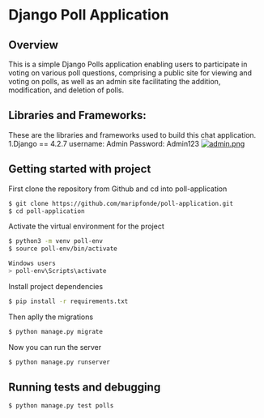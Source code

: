 # Django Poll Application 

## Overview

This is a simple Django Polls application enabling users to participate in voting on various poll questions, comprising a public site for viewing and voting on polls, as well as an admin site facilitating the addition, modification, and deletion of polls.

## Libraries and Frameworks:

These are the libraries and frameworks used to build this chat application.
1.Django == 4.2.7
username: Admin Password: Admin123
[![admin.png](https://i.postimg.cc/xT3L4yGP/admin.png)](https://postimg.cc/Yhj44Fs4)

## Getting started with project
First clone the repository from Github and cd into poll-application

```bash
$ git clone https://github.com/maripfonde/poll-application.git
$ cd poll-application
```

Activate the virtual environment for the project
```bash
$ python3 -m venv poll-env
$ source poll-env/bin/activate

Windows users
> poll-env\Scripts\activate
```

Install project dependencies 
```bash
$ pip install -r requirements.txt
```

Then aplly the migrations 
```bash
$ python manage.py migrate
```

Now you can run the server
```bash
$ python manage.py runserver
```

## Running tests and debugging
```bash
$ python manage.py test polls
```
